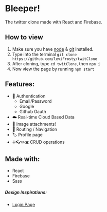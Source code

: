 # Bleeper!

The twitter clone made with React and Firebase.

## How to view

1. Make sure you have [node](https://nodejs.org/en/download/) & [git](https://git-scm.com/downloads) installed.
2. Type into the terminal `git clone https://github.com/leviFrosty/twitClone`
3. After cloning, type `cd twitClone`, then `npm i`
4. Now view the page by running `npm start`

## Features:

- 🔑 Authentication
  - Email/Password
  - Google
  - Github Oauth
- ☁️ Real-time Cloud Based Data
- 📸 Image attachments!
- 🧭 Routing / Navigation
- 🏷️ Profile page
- ➕👓✏️✖️ CRUD operations

## Made with:

- React
- Firebase
- Sass

##### Design Inspirations:

- [Login Page](https://dribbble.com/shots/15392711/attachments/7157172?mode=media)

